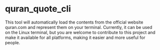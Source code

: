 # quran_quote_cli
This tool will automatically load the contents from the official website quran.com and represent them on your terminal. Currently, it can be used on the Linux terminal, but you are welcome to contribute to this project and make it available for all platforms, making it easier and more useful for people.
